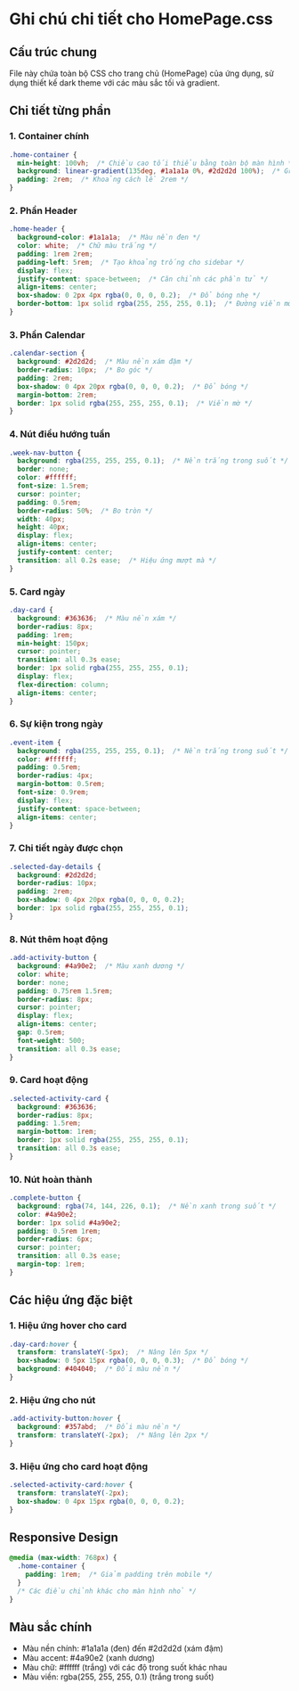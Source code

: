 # Ghi chú chi tiết cho HomePage.css

## Cấu trúc chung
File này chứa toàn bộ CSS cho trang chủ (HomePage) của ứng dụng, sử dụng thiết kế dark theme với các màu sắc tối và gradient.

## Chi tiết từng phần

### 1. Container chính
```css
.home-container {
  min-height: 100vh;  /* Chiều cao tối thiểu bằng toàn bộ màn hình */
  background: linear-gradient(135deg, #1a1a1a 0%, #2d2d2d 100%);  /* Gradient từ đen sang xám đậm */
  padding: 2rem;  /* Khoảng cách lề 2rem */
}
```

### 2. Phần Header
```css
.home-header {
  background-color: #1a1a1a;  /* Màu nền đen */
  color: white;  /* Chữ màu trắng */
  padding: 1rem 2rem;
  padding-left: 5rem;  /* Tạo khoảng trống cho sidebar */
  display: flex;
  justify-content: space-between;  /* Căn chỉnh các phần tử */
  align-items: center;
  box-shadow: 0 2px 4px rgba(0, 0, 0, 0.2);  /* Đổ bóng nhẹ */
  border-bottom: 1px solid rgba(255, 255, 255, 0.1);  /* Đường viền mờ */
}
```

### 3. Phần Calendar
```css
.calendar-section {
  background: #2d2d2d;  /* Màu nền xám đậm */
  border-radius: 10px;  /* Bo góc */
  padding: 2rem;
  box-shadow: 0 4px 20px rgba(0, 0, 0, 0.2);  /* Đổ bóng */
  margin-bottom: 2rem;
  border: 1px solid rgba(255, 255, 255, 0.1);  /* Viền mờ */
}
```

### 4. Nút điều hướng tuần
```css
.week-nav-button {
  background: rgba(255, 255, 255, 0.1);  /* Nền trắng trong suốt */
  border: none;
  color: #ffffff;
  font-size: 1.5rem;
  cursor: pointer;
  padding: 0.5rem;
  border-radius: 50%;  /* Bo tròn */
  width: 40px;
  height: 40px;
  display: flex;
  align-items: center;
  justify-content: center;
  transition: all 0.2s ease;  /* Hiệu ứng mượt mà */
}
```

### 5. Card ngày
```css
.day-card {
  background: #363636;  /* Màu nền xám */
  border-radius: 8px;
  padding: 1rem;
  min-height: 150px;
  cursor: pointer;
  transition: all 0.3s ease;
  border: 1px solid rgba(255, 255, 255, 0.1);
  display: flex;
  flex-direction: column;
  align-items: center;
}
```

### 6. Sự kiện trong ngày
```css
.event-item {
  background: rgba(255, 255, 255, 0.1);  /* Nền trắng trong suốt */
  color: #ffffff;
  padding: 0.5rem;
  border-radius: 4px;
  margin-bottom: 0.5rem;
  font-size: 0.9rem;
  display: flex;
  justify-content: space-between;
  align-items: center;
}
```

### 7. Chi tiết ngày được chọn
```css
.selected-day-details {
  background: #2d2d2d;
  border-radius: 10px;
  padding: 2rem;
  box-shadow: 0 4px 20px rgba(0, 0, 0, 0.2);
  border: 1px solid rgba(255, 255, 255, 0.1);
}
```

### 8. Nút thêm hoạt động
```css
.add-activity-button {
  background: #4a90e2;  /* Màu xanh dương */
  color: white;
  border: none;
  padding: 0.75rem 1.5rem;
  border-radius: 8px;
  cursor: pointer;
  display: flex;
  align-items: center;
  gap: 0.5rem;
  font-weight: 500;
  transition: all 0.3s ease;
}
```

### 9. Card hoạt động
```css
.selected-activity-card {
  background: #363636;
  border-radius: 8px;
  padding: 1.5rem;
  margin-bottom: 1rem;
  border: 1px solid rgba(255, 255, 255, 0.1);
  transition: all 0.3s ease;
}
```

### 10. Nút hoàn thành
```css
.complete-button {
  background: rgba(74, 144, 226, 0.1);  /* Nền xanh trong suốt */
  color: #4a90e2;
  border: 1px solid #4a90e2;
  padding: 0.5rem 1rem;
  border-radius: 6px;
  cursor: pointer;
  transition: all 0.3s ease;
  margin-top: 1rem;
}
```

## Các hiệu ứng đặc biệt

### 1. Hiệu ứng hover cho card
```css
.day-card:hover {
  transform: translateY(-5px);  /* Nâng lên 5px */
  box-shadow: 0 5px 15px rgba(0, 0, 0, 0.3);  /* Đổ bóng */
  background: #404040;  /* Đổi màu nền */
}
```

### 2. Hiệu ứng cho nút
```css
.add-activity-button:hover {
  background: #357abd;  /* Đổi màu nền */
  transform: translateY(-2px);  /* Nâng lên 2px */
}
```

### 3. Hiệu ứng cho card hoạt động
```css
.selected-activity-card:hover {
  transform: translateY(-2px);
  box-shadow: 0 4px 15px rgba(0, 0, 0, 0.2);
}
```

## Responsive Design
```css
@media (max-width: 768px) {
  .home-container {
    padding: 1rem;  /* Giảm padding trên mobile */
  }
  /* Các điều chỉnh khác cho màn hình nhỏ */
}
```

## Màu sắc chính
- Màu nền chính: #1a1a1a (đen) đến #2d2d2d (xám đậm)
- Màu accent: #4a90e2 (xanh dương)
- Màu chữ: #ffffff (trắng) với các độ trong suốt khác nhau
- Màu viền: rgba(255, 255, 255, 0.1) (trắng trong suốt) 